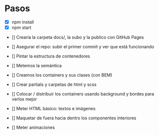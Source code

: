 # Pasos

- [x] npm install
- [x] npm start
- [] Crearía la carpeta docs/, la subo y la publico con GitHub Pages
- [] Asegurar el repo: subir el primer commit y ver que está funcionando

- [] Pintar la estructura de contenedores
- [] Metemos la semántica
- [] Creamos los containers y sus clases (con BEM)
- [] Crear partials y carpetas de html y scss
- [] Colocar / distribuir los containers usando background y bordes para verlos mejor
- [] Meter HTML básico: textos e imágenes
- [] Maquetar de fuera hacia dentro los componentes interiores

- [] Meter animaciones
